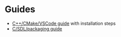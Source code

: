 # Guides

- [C++/CMake/VSCode guide](01_cpp) with installation steps
- [C/SDL/packaging guide](02_sdl)
